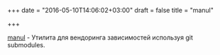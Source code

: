 +++
date = "2016-05-10T14:06:02+03:00"
draft = false
title = "manul"

+++

<p><a href="https://github.com/kovetskiy/manul">manul</a>&nbsp;- Утилита для вендоринга зависимостей используя git submodules.</p>

